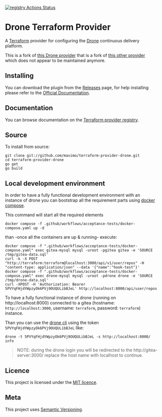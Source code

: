 [![registry Actions Status](https://github.com/mavimo/terraform-provider-drone/workflows/registry/badge.svg)](https://github.com/mavimo/terraform-provider-drone/actions)
# Drone Terraform Provider

A [Terraform](https://www.terraform.io) provider for configuring the [Drone](https://drone.io) continuous delivery platform.


This is a fork of [this Drone provider](https://github.com/KazanExpress/terraform-provider-drone/actions) that is a fork of [this other provider](https://github.com/Lucretius/terraform-provider-drone/releases/latest) which does not appear to be maintained anymore.

## Installing

You can download the plugin from the [Releases](https://github.com/mavimo/terraform-provider-drone/releases/latest) page,
for help installing please refer to the [Official Documentation](https://www.terraform.io/docs/plugins/basics.html#installing-a-plugin).

## Documentation

You can browse documentation on the [Terraform provider registry](https://registry.terraform.io/providers/mavimo/drone/latest/docs).

## Source

To install from source:

```shell
git clone git://github.com/mavimo/terraform-provider-drone.git
cd terraform-provider-drone
go get
go build
```

## Local development environment

In order to have a fully functional development environment with an instance of drone you can bootstrap all the requirement parts using [docker compose](https://docs.docker.com/compose/).

This command will start all the required elements
```
docker compose -f .github/workflows/acceptance-tests/docker-compose.yaml up -d 
```

than -once all the containers are up & running- execute:
```
docker compose -f ".github/workflows/acceptance-tests/docker-compose.yaml" exec gitea-mysql mysql -uroot -pgitea gitea -e 'SOURCE /tmp/gitea-data.sql'
curl -k -X POST "http://terraform:terraform@localhost:3000/api/v1/user/repos" -H "content-type: application/json" --data '{"name":"hook-test"}'
docker compose -f ".github/workflows/acceptance-tests/docker-compose.yaml" exec drone-mysql mysql -uroot -pdrone drone -e 'SOURCE /tmp/drone-data.sql'
curl -XPOST -H 'Authorization: Bearer 5PVYqFHjdYWpzyOk6PVj9OUQULibBJeL' http://localhost:8000/api/user/repos
```

To have a fully functional instance of drone (running on http://localhost:8000) connected to a gitea (hostname: `http://localhost:3000`, username: `terraform`, password: `terraform`) instance.

Than you can use the [drone cli](https://github.com/harness/drone-cli) using the token `5PVYqFHjdYWpzyOk6PVj9OUQULibBJeL` like:
```
drone -t 5PVYqFHjdYWpzyOk6PVj9OUQULibBJeL -s http://localhost:8000/ info
```

> NOTE: during the drone login you will be redirected to the http://gitea-server:3000/ replace the host name with localhost to continue.

## Licence

This project is licensed under the [MIT licence](http://dan.mit-license.org/).

## Meta

This project uses [Semantic Versioning](http://semver.org/).
